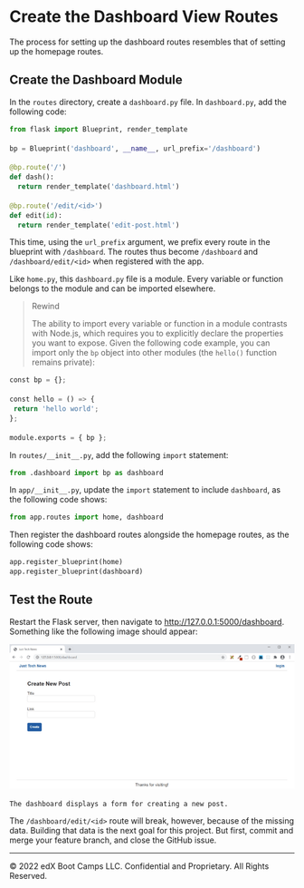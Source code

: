 # Create the Dashboard View Routes

The process for setting up the dashboard routes resembles that of setting up the homepage routes.

## Create the Dashboard Module

In the `routes` directory, create a `dashboard.py` file. In `dashboard.py`, add the following code:

```python
from flask import Blueprint, render_template

bp = Blueprint('dashboard', __name__, url_prefix='/dashboard')

@bp.route('/')
def dash():
  return render_template('dashboard.html')

@bp.route('/edit/<id>')
def edit(id):
  return render_template('edit-post.html')
```

This time, using the `url_prefix` argument, we prefix every route in the blueprint with `/dashboard`. The routes thus become `/dashboard` and `/dashboard/edit/<id>` when registered with the app.

Like `home.py`, this `dashboard.py` file is a module. Every variable or function belongs to the module and can be imported elsewhere.

> Rewind
>
> The ability to import every variable or function in a module contrasts with Node.js, which requires you to explicitly declare the properties you want to expose. Given the following code example, you can import only the `bp` object into other modules (the `hello()` function remains private):

```python
const bp = {};

const hello = () => {
 return 'hello world';
};

module.exports = { bp };
```

In `routes/__init__.py`, add the following `import` statement:

```python
from .dashboard import bp as dashboard
```

In `app/__init__.py`, update the `import` statement to include `dashboard`, as the following code shows:

```python
from app.routes import home, dashboard
```

Then register the dashboard routes alongside the homepage routes, as the following code shows:

```python
app.register_blueprint(home)
app.register_blueprint(dashboard)
```

## Test the Route

Restart the Flask server, then navigate to http://127.0.0.1:5000/dashboard. Something like the following image should appear:

![](../Images/300-dashboard-preview.png)

`The dashboard displays a form for creating a new post.`

The `/dashboard/edit/<id>` route will break, however, because of the missing data. Building that data is the next goal for this project. But first, commit and merge your feature branch, and close the GitHub issue.

---
© 2022 edX Boot Camps LLC. Confidential and Proprietary. All Rights Reserved.
